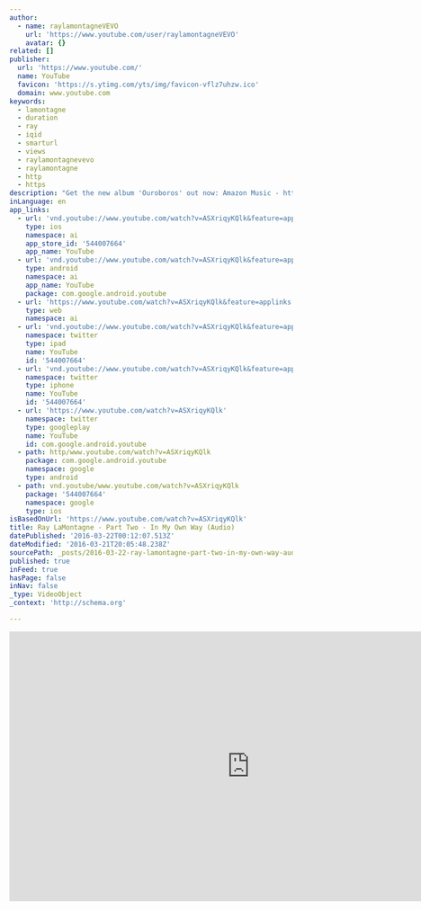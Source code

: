 ```yaml
---
author:
  - name: raylamontagneVEVO
    url: 'https://www.youtube.com/user/raylamontagneVEVO'
    avatar: {}
related: []
publisher:
  url: 'https://www.youtube.com/'
  name: YouTube
  favicon: 'https://s.ytimg.com/yts/img/favicon-vflz7uhzw.ico'
  domain: www.youtube.com
keywords:
  - lamontagne
  - duration
  - ray
  - iqid
  - smarturl
  - views
  - raylamontagnevevo
  - raylamontagne
  - http
  - https
description: "Get the new album 'Ouroboros' out now: Amazon Music - http://smarturl.it/OuroborosAZ?IQid=YT iTunes - http://smarturl.it/OuroborosI?IQid=YT Apple Music - http://smarturl.it/OuroborosAM?IQid=YT Spotify - http://smarturl.it/OuroborosS?IQid=YT Google Play - http://smarturl.it/OuroborosG?IQid=YT Grab your Tickets for The Ouroboros Tour this Summer: http://smarturl.it/RayLATour?IQid=YT Follow Ray LaMontagne http://www.RayLaMontagne.com/ https://www.facebook.com/RayLaMontagne https://twitter.com/RayLaMontagne https://www.instagram.com/RayLaMontagne/ https://www.youtube.com/subscription_center?add_user=RayLaMontagneVEVO"
inLanguage: en
app_links:
  - url: 'vnd.youtube://www.youtube.com/watch?v=ASXriqyKQlk&feature=applinks'
    type: ios
    namespace: ai
    app_store_id: '544007664'
    app_name: YouTube
  - url: 'vnd.youtube://www.youtube.com/watch?v=ASXriqyKQlk&feature=applinks'
    type: android
    namespace: ai
    app_name: YouTube
    package: com.google.android.youtube
  - url: 'https://www.youtube.com/watch?v=ASXriqyKQlk&feature=applinks'
    type: web
    namespace: ai
  - url: 'vnd.youtube://www.youtube.com/watch?v=ASXriqyKQlk&feature=applinks'
    namespace: twitter
    type: ipad
    name: YouTube
    id: '544007664'
  - url: 'vnd.youtube://www.youtube.com/watch?v=ASXriqyKQlk&feature=applinks'
    namespace: twitter
    type: iphone
    name: YouTube
    id: '544007664'
  - url: 'https://www.youtube.com/watch?v=ASXriqyKQlk'
    namespace: twitter
    type: googleplay
    name: YouTube
    id: com.google.android.youtube
  - path: http/www.youtube.com/watch?v=ASXriqyKQlk
    package: com.google.android.youtube
    namespace: google
    type: android
  - path: vnd.youtube/www.youtube.com/watch?v=ASXriqyKQlk
    package: '544007664'
    namespace: google
    type: ios
isBasedOnUrl: 'https://www.youtube.com/watch?v=ASXriqyKQlk'
title: Ray LaMontagne - Part Two - In My Own Way (Audio)
datePublished: '2016-03-22T00:12:07.513Z'
dateModified: '2016-03-21T20:05:48.238Z'
sourcePath: _posts/2016-03-22-ray-lamontagne-part-two-in-my-own-way-audio.md
published: true
inFeed: true
hasPage: false
inNav: false
_type: VideoObject
_context: 'http://schema.org'

---
```

<iframe src="https://cdn.embedly.com/widgets/media.html?src=https%3A%2F%2Fwww.youtube.com%2Fembed%2FASXriqyKQlk%3Ffeature%3Doembed&amp;url=https%3A%2F%2Fwww.youtube.com%2Fwatch%3Fv%3DASXriqyKQlk&amp;image=https%3A%2F%2Fi.ytimg.com%2Fvi%2FASXriqyKQlk%2Fhqdefault.jpg&amp;key=b7d04c9b404c499eba89ee7072e1c4f7&amp;type=text%2Fhtml&amp;schema=youtube" width="854" height="480" scrolling="no" frameborder="0" allowfullscreen="allowfullscreen" style=""></iframe>